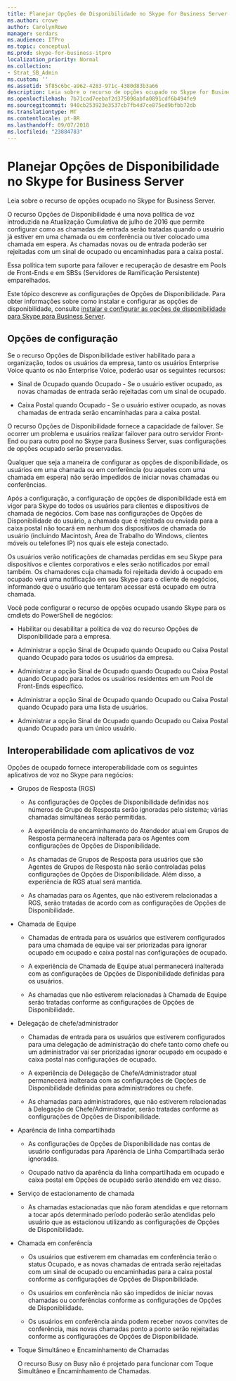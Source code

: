 ```yaml
---
title: Planejar Opções de Disponibilidade no Skype for Business Server
ms.author: crowe
author: CarolynRowe
manager: serdars
ms.audience: ITPro
ms.topic: conceptual
ms.prod: skype-for-business-itpro
localization_priority: Normal
ms.collection:
- Strat_SB_Admin
ms.custom: ''
ms.assetid: 5f85c6bc-a962-4283-971c-4380d83b3a66
description: Leia sobre o recurso de opções ocupado no Skype for Business Server.
ms.openlocfilehash: 7b71cad7eebaf2d375098abfa0891cdf6b494fe9
ms.sourcegitcommit: 940cb253923e3537cb7fb4d7ce875ed9bfbb72db
ms.translationtype: MT
ms.contentlocale: pt-BR
ms.lasthandoff: 09/07/2018
ms.locfileid: "23884783"
---
```

# <a name="plan-for-busy-options-for-skype-for-business-server"></a>Planejar Opções de Disponibilidade no Skype for Business Server
 
Leia sobre o recurso de opções ocupado no Skype for Business Server.
  
O recurso Opções de Disponibilidade é uma nova política de voz introduzida na Atualização Cumulativa de julho de 2016 que permite configurar como as chamadas de entrada serão tratadas quando o usuário já estiver em uma chamada ou em conferência ou tiver colocado uma chamada em espera. As chamadas novas ou de entrada poderão ser rejeitadas com um sinal de ocupado ou encaminhadas para a caixa postal. 
  
Essa política tem suporte para failover e recuperação de desastre em Pools de Front-Ends e em SBSs (Servidores de Ramificação Persistente) emparelhados.
  
Este tópico descreve as configurações de Opções de Disponibilidade. Para obter informações sobre como instalar e configurar as opções de disponibilidade, consulte [instalar e configurar as opções de disponibilidade para Skype para Business Server](../../deploy/deploy-enterprise-voice/install-and-configure-busy-options.md).
  
## <a name="configuration-options"></a>Opções de configuração

Se o recurso Opções de Disponibilidade estiver habilitado para a organização, todos os usuários da empresa, tanto os usuários Enterprise Voice quanto os não Enterprise Voice, poderão usar os seguintes recursos:
  
- Sinal de Ocupado quando Ocupado - Se o usuário estiver ocupado, as novas chamadas de entrada serão rejeitadas com um sinal de ocupado.
    
- Caixa Postal quando Ocupado - Se o usuário estiver ocupado, as novas chamadas de entrada serão encaminhadas para a caixa postal.
    
O recurso Opções de Disponibilidade fornece a capacidade de failover. Se ocorrer um problema e usuários realizar failover para outro servidor Front-End ou para outro pool no Skype para Business Server, suas configurações de opções ocupado serão preservadas.
  
Qualquer que seja a maneira de configurar as opções de disponibilidade, os usuários em uma chamada ou em conferência (ou aqueles com uma chamada em espera) não serão impedidos de iniciar novas chamadas ou conferências.   
  
Após a configuração, a configuração de opções de disponibilidade está em vigor para Skype do todos os usuários para clientes e dispositivos de chamada de negócios. Com base nas configurações de Opções de Disponibilidade do usuário, a chamada que é rejeitada ou enviada para a caixa postal não tocará em nenhum dos dispositivos de chamada do usuário (incluindo Macintosh, Área de Trabalho do Windows, clientes móveis ou telefones IP) nos quais ele esteja conectado. 
  
Os usuários verão notificações de chamadas perdidas em seu Skype para dispositivos e clientes corporativos e eles serão notificados por email também. Os chamadores cuja chamada foi rejeitada devido à ocupado em ocupado verá uma notificação em seu Skype para o cliente de negócios, informando que o usuário que tentaram acessar está ocupado em outra chamada.
  
Você pode configurar o recurso de opções ocupado usando Skype para os cmdlets do PowerShell de negócios:
  
- Habilitar ou desabilitar a política de voz do recurso Opções de Disponibilidade para a empresa.
    
- Administrar a opção Sinal de Ocupado quando Ocupado ou Caixa Postal quando Ocupado para todos os usuários da empresa.
    
- Administrar a opção Sinal de Ocupado quando Ocupado ou Caixa Postal quando Ocupado para todos os usuários residentes em um Pool de Front-Ends específico.
    
- Administrar a opção Sinal de Ocupado quando Ocupado ou Caixa Postal quando Ocupado para uma lista de usuários.
    
- Administrar a opção Sinal de Ocupado quando Ocupado ou Caixa Postal quando Ocupado para um único usuário.
    
## <a name="interoperability-with-voice-applications"></a>Interoperabilidade com aplicativos de voz

Opções de ocupado fornece interoperabilidade com os seguintes aplicativos de voz no Skype para negócios:
  
- Grupos de Resposta (RGS)
    
  - As configurações de Opções de Disponibilidade definidas nos números de Grupo de Resposta serão ignoradas pelo sistema; várias chamadas simultâneas serão permitidas.  
    
  - A experiência de encaminhamento do Atendedor atual em Grupos de Resposta permanecerá inalterada para os Agentes com configurações de Opções de Disponibilidade.
    
  - As chamadas de Grupos de Resposta para usuários que são Agentes de Grupos de Resposta não serão controladas pelas configurações de Opções de Disponibilidade. Além disso, a experiência de RGS atual será mantida.
    
  - As chamadas para os Agentes, que não estiverem relacionadas a RGS, serão tratadas de acordo com as configurações de Opções de Disponibilidade.
    
- Chamada de Equipe
    
  - Chamadas de entrada para os usuários que estiverem configurados para uma chamada de equipe vai ser priorizadas para ignorar ocupado em ocupado e caixa postal nas configurações de ocupado.
    
  - A experiência de Chamada de Equipe atual permanecerá inalterada com as configurações de Opções de Disponibilidade definidas para os usuários.
    
  - As chamadas que não estiverem relacionadas à Chamada de Equipe serão tratadas conforme as configurações de Opções de Disponibilidade.
    
- Delegação de chefe/administrador  
    
  - Chamadas de entrada para os usuários que estiverem configurados para uma delegação de administração do chefe tanto como chefe ou um administrador vai ser priorizadas ignorar ocupado em ocupado e caixa postal nas configurações de ocupado.
    
  - A experiência de Delegação de Chefe/Administrador atual permanecerá inalterada com as configurações de Opções de Disponibilidade definidas para administradores ou chefe.
    
  - As chamadas para administradores, que não estiverem relacionadas à Delegação de Chefe/Administrador, serão tratadas conforme as configurações de Opções de Disponibilidade.
    
- Aparência de linha compartilhada    
    
  - As configurações de Opções de Disponibilidade nas contas de usuário configuradas para Aparência de Linha Compartilhada serão ignoradas.  
    
  - Ocupado nativo da aparência da linha compartilhada em ocupado e caixa postal em Opções de ocupado serão atendido em vez disso.
    
- Serviço de estacionamento de chamada  
    
  - As chamadas estacionadas que não foram atendidas e que retornam a tocar após determinado período poderão serão atendidas pelo usuário que as estacionou utilizando as configurações de Opções de Disponibilidade.  
    
- Chamada em conferência
    
  - Os usuários que estiverem em chamadas em conferência terão o status Ocupado, e as novas chamadas de entrada serão rejeitadas com um sinal de ocupado ou encaminhadas para a caixa postal conforme as configurações de Opções de Disponibilidade.
    
  - Os usuários em conferência não são impedidos de iniciar novas chamadas ou conferências conforme as configurações de Opções de Disponibilidade.
    
  - Os usuários em conferência ainda podem receber novos convites de conferência, mas novas chamadas ponto a ponto serão rejeitadas conforme as configurações de Opções de Disponibilidade.
    
- Toque Simultâneo e Encaminhamento de Chamadas
    
    O recurso Busy on Busy não é projetado para funcionar com Toque Simultâneo e Encaminhamento de Chamadas.
    

